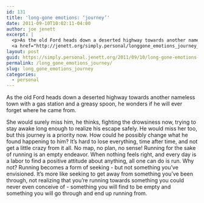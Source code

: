 ```yaml
---
id: 131
title: 'long-gone emotions: ‘journey’'
date: 2011-09-10T10:02:11-04:00
author: joe jenett
excerpt: |
  <p>As the old Ford heads down a deserted highway towards another nameless town with a gas station and a greasy spoon, he wonders if he will ever forget where he came from.</p>
  <a href="http://jenett.org/simply.personal/longgone_emotions_journey_1/#more">Continue reading "long-gone emotions: 'journey'" &raquo;</a>
layout: post
guid: https://simply.personal.jenett.org/2011/09/10/long-gone-emotions-journey/
permalink: /long_gone_emotions_journey/
slug: long_gone_emotions_journey
categories:
  - personal
---
```

As the old Ford heads down a deserted highway towards another nameless town with a gas station and a greasy spoon, he wonders if he will ever forget where he came from.

<!--more-->

She would surely miss him, he thinks, fighting the drowsiness now, trying to stay awake long enough to realize his escape safely. He would miss her too, but this journey is a priority now. How could he possibly change what he found happening to him? It’s hard to lose everything, time after time, and not get a little crazy from it all. No map, no plan, no sense! Running for the sake of running is an empty endeavor. When nothing feels right, and every day is a labor to find a positive attitude about anything, all one can do is run. Why not? Running becomes a form of seeking - but not something you’ve envisioned. It’s more like seeking to get away from something you’ve been through, not realizing that you’re running towards something you could never even conceive of - something you will find to be empty and something you will go through and end up running from.